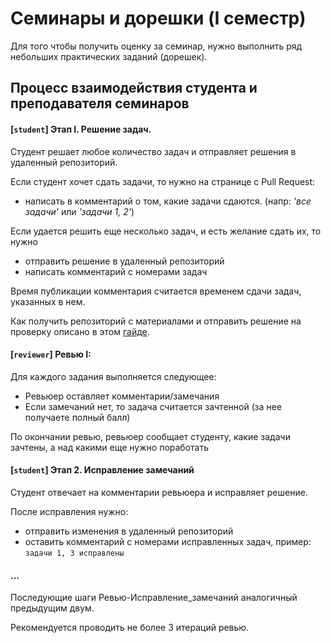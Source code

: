 # Семинары и дорешки (I  семестр)

Для того чтобы получить оценку за семинар, нужно выполнить ряд небольших практических заданий (дорешек).

## Процесс взаимодействия студента и преподавателя семинаров

#### [`student`] Этап I. Решение задач.

Студент решает любое количество задач и отправляет решения в удаленный репозиторий.

Если студент хочет сдать задачи, то нужно на странице с Pull Request:
 - написать в комментарий о том, какие задачи сдаются. (напр: _'все задачи'_ или _'задачи 1, 2'_)

Если удается решить еще несколько задач, и есть желание сдать их, то нужно
 - отправить решение в удаленный репозиторий
 - написать комментарий с номерами задач

Время публикации комментария считается временем сдачи задач, указанных в нем.

Как получить репозиторий с материалами и отправить решение на проверку описано в этом [гайде](https://gist.github.com/Sviftel/9cbd6cf6e2e3b4e898a11df742d274e7).

#### [`reviewer`] Ревью I:

Для каждого задания выполняется следующее:
 - Ревьюер оставляет комментарии/замечания
 - Если замечаний нет, то задача считается зачтенной (за нее получаете полный балл)

По окончании ревью, ревьюер сообщает студенту, какие задачи зачтены, а над какими еще нужно поработать

#### [`student`] Этап 2. Исправление замечаний

Студент отвечает на комментарии ревьюера и исправляет решение.

После исправления нужно:
 - отправить изменения в удаленный репозиторий
 - оставить комментарий с номерами исправленных задач, пример: `задачи 1, 3 исправлены`

#### ...

Последующие шаги Ревью-Исправление_замечаний аналогичный предыдущим двум.

Рекомендуется проводить не более 3 итераций ревью.
